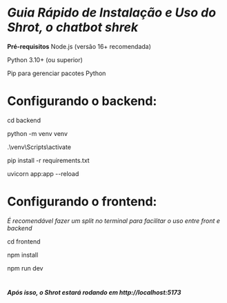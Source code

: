 # ***Guia Rápido de Instalação e Uso do Shrot, o chatbot shrek***

**Pré-requisitos**
  Node.js (versão 16+ recomendada)
  
  Python 3.10+ (ou superior)
  
  Pip para gerenciar pacotes Python

# **Configurando o backend:**

  cd backend
  
  python -m venv venv
  
  .\venv\Scripts\activate 
  
  pip install -r requirements.txt
  
  uvicorn app:app --reload


# **Configurando o frontend:**

  *É recomendável fazer um split no terminal para facilitar o uso entre front e backend*

  cd frontend
  
  npm install
  
  npm run dev
  #
***Após isso, o Shrot estará rodando em http://localhost:5173***
